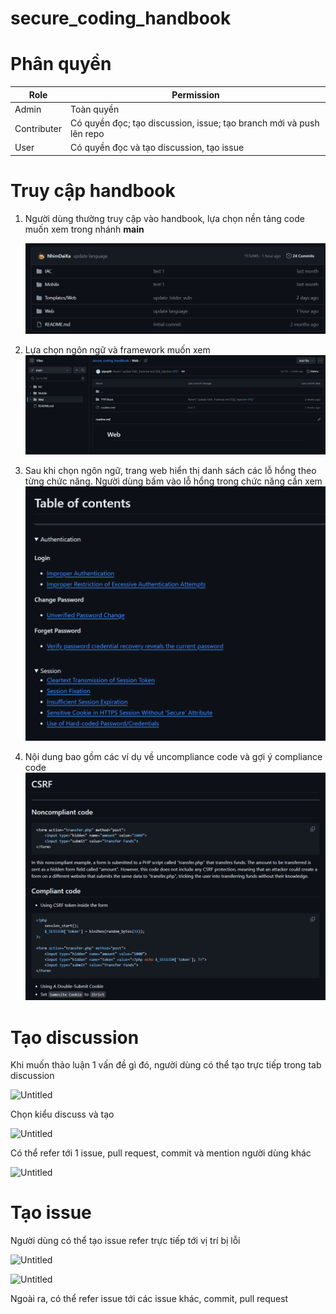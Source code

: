 # secure_coding_handbook

# Phân quyền

| Role | Permission |
| --- | --- |
| Admin | Toàn quyền |
| Contributer | Có quyền đọc; tạo discussion, issue; tạo branch mới và push lên repo |
| User | Có quyền đọc và tạo discussion, tạo issue |

# Truy cập handbook

1. Người dùng thường truy cập vào handbook, lựa chọn nền tảng code muốn xem trong nhánh **main**
    
    ![alt text](asset/image.png)
    
1. Lựa chọn ngôn ngữ và framework muốn xem
    ![alt text](asset/image_1.png)
2. Sau khi chọn ngôn ngữ, trang web hiển thị danh sách các lỗ hổng theo từng chức năng. Người dùng bấm vào lỗ hổng trong chức năng cần xem
    ![alt text](asset/image_2.png)
3. Nội dung bao gồm các ví dụ về uncompliance code và gợi ý compliance code
    ![alt text](asset/image_3.png)

# Tạo discussion

Khi muốn thảo luận 1 vấn đề gì đó, người dùng có thể tạo trực tiếp trong tab discussion 

![Untitled](https://prod-files-secure.s3.us-west-2.amazonaws.com/adddb347-eec6-4f14-bf98-47d81e9018f6/a949408d-18f3-4fa1-91c3-360a98ac9aeb/Untitled.png)

Chọn kiểu discuss và tạo

![Untitled](https://prod-files-secure.s3.us-west-2.amazonaws.com/adddb347-eec6-4f14-bf98-47d81e9018f6/96470b8e-0eb6-4457-8cad-ff2633c49a52/Untitled.png)

Có thể refer tới 1 issue, pull request, commit và mention người dùng khác

![Untitled](https://prod-files-secure.s3.us-west-2.amazonaws.com/adddb347-eec6-4f14-bf98-47d81e9018f6/9086d952-b37a-47e4-867c-74c6b5e9168d/Untitled.png)

# Tạo issue

Người dùng có thể tạo issue refer trực tiếp tới vị trí bị lỗi

![Untitled](https://prod-files-secure.s3.us-west-2.amazonaws.com/adddb347-eec6-4f14-bf98-47d81e9018f6/4abc9af7-2fb0-417d-b37d-012b45aabdb9/Untitled.png)

![Untitled](https://prod-files-secure.s3.us-west-2.amazonaws.com/adddb347-eec6-4f14-bf98-47d81e9018f6/3130e4ec-e631-4ed8-b11d-078719819228/Untitled.png)

Ngoài ra, có thể refer issue tới các issue khác, commit, pull request